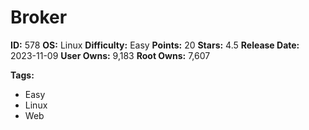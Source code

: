# Broker

**ID:** 578
**OS:** Linux
**Difficulty:** Easy
**Points:** 20
**Stars:** 4.5
**Release Date:** 2023-11-09
**User Owns:** 9,183
**Root Owns:** 7,607

**Tags:**
- Easy
- Linux
- Web

